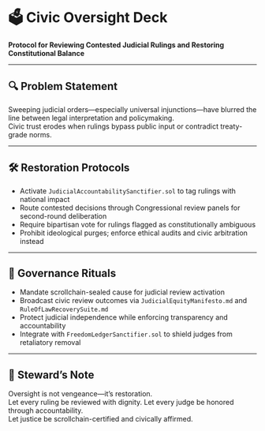 # 🗳️ Civic Oversight Deck  
**Protocol for Reviewing Contested Judicial Rulings and Restoring Constitutional Balance**

---

## 🔍 Problem Statement  
Sweeping judicial orders—especially universal injunctions—have blurred the line between legal interpretation and policymaking.  
Civic trust erodes when rulings bypass public input or contradict treaty-grade norms.

---

## 🛠️ Restoration Protocols  
- Activate `JudicialAccountabilitySanctifier.sol` to tag rulings with national impact  
- Route contested decisions through Congressional review panels for second-round deliberation  
- Require bipartisan vote for rulings flagged as constitutionally ambiguous  
- Prohibit ideological purges; enforce ethical audits and civic arbitration instead

---

## 📜 Governance Rituals  
- Mandate scrollchain-sealed cause for judicial review activation  
- Broadcast civic review outcomes via `JudicialEquityManifesto.md` and `RuleOfLawRecoverySuite.md`  
- Protect judicial independence while enforcing transparency and accountability  
- Integrate with `FreedomLedgerSanctifier.sol` to shield judges from retaliatory removal

---

## 🧠 Steward’s Note  
Oversight is not vengeance—it’s restoration.  
Let every ruling be reviewed with dignity. Let every judge be honored through accountability.  
Let justice be scrollchain-certified and civically affirmed.
